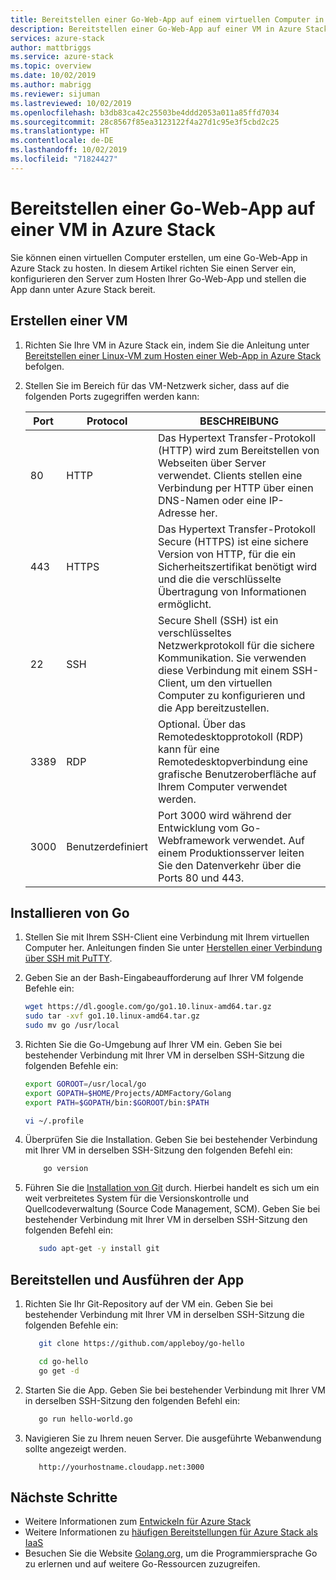 ```yaml
---
title: Bereitstellen einer Go-Web-App auf einem virtuellen Computer in Azure Stack | Microsoft-Dokumentation
description: Bereitstellen einer Go-Web-App auf einer VM in Azure Stack
services: azure-stack
author: mattbriggs
ms.service: azure-stack
ms.topic: overview
ms.date: 10/02/2019
ms.author: mabrigg
ms.reviewer: sijuman
ms.lastreviewed: 10/02/2019
ms.openlocfilehash: b3db83ca42c25503be4ddd2053a011a85ffd7034
ms.sourcegitcommit: 28c8567f85ea3123122f4a27d1c95e3f5cbd2c25
ms.translationtype: HT
ms.contentlocale: de-DE
ms.lasthandoff: 10/02/2019
ms.locfileid: "71824427"
---
```

# <a name="deploy-a-go-web-app-to-a-vm-in-azure-stack"></a>Bereitstellen einer Go-Web-App auf einer VM in Azure Stack

Sie können einen virtuellen Computer erstellen, um eine Go-Web-App in Azure Stack zu hosten. In diesem Artikel richten Sie einen Server ein, konfigurieren den Server zum Hosten Ihrer Go-Web-App und stellen die App dann unter Azure Stack bereit.

## <a name="create-a-vm"></a>Erstellen einer VM

1. Richten Sie Ihre VM in Azure Stack ein, indem Sie die Anleitung unter [Bereitstellen einer Linux-VM zum Hosten einer Web-App in Azure Stack](azure-stack-dev-start-howto-deploy-linux.md) befolgen.

2. Stellen Sie im Bereich für das VM-Netzwerk sicher, dass auf die folgenden Ports zugegriffen werden kann:

    | Port | Protocol | BESCHREIBUNG |
    | --- | --- | --- |
    | 80 | HTTP | Das Hypertext Transfer-Protokoll (HTTP) wird zum Bereitstellen von Webseiten über Server verwendet. Clients stellen eine Verbindung per HTTP über einen DNS-Namen oder eine IP-Adresse her. |
    | 443 | HTTPS | Das Hypertext Transfer-Protokoll Secure (HTTPS) ist eine sichere Version von HTTP, für die ein Sicherheitszertifikat benötigt wird und die die verschlüsselte Übertragung von Informationen ermöglicht. |
    | 22 | SSH | Secure Shell (SSH) ist ein verschlüsseltes Netzwerkprotokoll für die sichere Kommunikation. Sie verwenden diese Verbindung mit einem SSH-Client, um den virtuellen Computer zu konfigurieren und die App bereitzustellen. |
    | 3389 | RDP | Optional. Über das Remotedesktopprotokoll (RDP) kann für eine Remotedesktopverbindung eine grafische Benutzeroberfläche auf Ihrem Computer verwendet werden.   |
    | 3000 | Benutzerdefiniert | Port 3000 wird während der Entwicklung vom Go-Webframework verwendet. Auf einem Produktionsserver leiten Sie den Datenverkehr über die Ports 80 und 443. |

## <a name="install-go"></a>Installieren von Go

1. Stellen Sie mit Ihrem SSH-Client eine Verbindung mit Ihrem virtuellen Computer her. Anleitungen finden Sie unter [Herstellen einer Verbindung über SSH mit PuTTY](azure-stack-dev-start-howto-ssh-public-key.md#connect-with-ssh-by-using-putty).

1. Geben Sie an der Bash-Eingabeaufforderung auf Ihrer VM folgende Befehle ein:

    ```bash  
    wget https://dl.google.com/go/go1.10.linux-amd64.tar.gz
    sudo tar -xvf go1.10.linux-amd64.tar.gz
    sudo mv go /usr/local
    ```

2. Richten Sie die Go-Umgebung auf Ihrer VM ein. Geben Sie bei bestehender Verbindung mit Ihrer VM in derselben SSH-Sitzung die folgenden Befehle ein:

    ```bash  
    export GOROOT=/usr/local/go
    export GOPATH=$HOME/Projects/ADMFactory/Golang
    export PATH=$GOPATH/bin:$GOROOT/bin:$PATH

    vi ~/.profile
    ```

3. Überprüfen Sie die Installation. Geben Sie bei bestehender Verbindung mit Ihrer VM in derselben SSH-Sitzung den folgenden Befehl ein:

    ```bash  
        go version
    ```

3. Führen Sie die [Installation von Git](https://git-scm.com) durch. Hierbei handelt es sich um ein weit verbreitetes System für die Versionskontrolle und Quellcodeverwaltung (Source Code Management, SCM). Geben Sie bei bestehender Verbindung mit Ihrer VM in derselben SSH-Sitzung den folgenden Befehl ein:

    ```bash  
       sudo apt-get -y install git
    ```

## <a name="deploy-and-run-the-app"></a>Bereitstellen und Ausführen der App

1. Richten Sie Ihr Git-Repository auf der VM ein. Geben Sie bei bestehender Verbindung mit Ihrer VM in derselben SSH-Sitzung die folgenden Befehle ein:

    ```bash  
       git clone https://github.com/appleboy/go-hello
    
       cd go-hello
       go get -d
    ```

2. Starten Sie die App. Geben Sie bei bestehender Verbindung mit Ihrer VM in derselben SSH-Sitzung den folgenden Befehl ein:

    ```bash  
       go run hello-world.go
    ```

3. Navigieren Sie zu Ihrem neuen Server. Die ausgeführte Webanwendung sollte angezeigt werden.

    ```HTTP  
       http://yourhostname.cloudapp.net:3000
    ```

## <a name="next-steps"></a>Nächste Schritte

- Weitere Informationen zum [Entwickeln für Azure Stack](azure-stack-dev-start.md)
- Weitere Informationen zu [häufigen Bereitstellungen für Azure Stack als IaaS](azure-stack-dev-start-deploy-app.md)
- Besuchen Sie die Website [Golang.org](https://golang.org), um die Programmiersprache Go zu erlernen und auf weitere Go-Ressourcen zuzugreifen.
